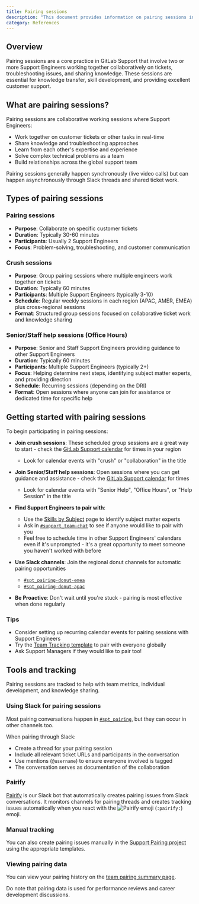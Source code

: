 ```yaml
---
title: Pairing sessions
description: "This document provides information on pairing sessions in Support."
category: References
---
```


## Overview

Pairing sessions are a core practice in GitLab Support that involve two or more Support Engineers working together collaboratively on tickets, troubleshooting issues, and sharing knowledge. These sessions are essential for knowledge transfer, skill development, and providing excellent customer support.

## What are pairing sessions?

Pairing sessions are collaborative working sessions where Support Engineers:

- Work together on customer tickets or other tasks in real-time
- Share knowledge and troubleshooting approaches
- Learn from each other's expertise and experience
- Solve complex technical problems as a team
- Build relationships across the global support team

Pairing sessions generally happen synchronously (live video calls) but can happen asynchronously through Slack threads and shared ticket work.

## Types of pairing sessions

### Pairing sessions

- **Purpose**: Collaborate on specific customer tickets
- **Duration**: Typically 30-60 minutes
- **Participants**: Usually 2 Support Engineers
- **Focus**: Problem-solving, troubleshooting, and customer communication

### Crush sessions

- **Purpose**: Group pairing sessions where multiple engineers work together on tickets
- **Duration**: Typically 60 minutes
- **Participants**: Multiple Support Engineers (typically 3-10)
- **Schedule**: Regular weekly sessions in each region (APAC, AMER, EMEA) plus cross-regional sessions
- **Format**: Structured group sessions focused on collaborative ticket work and knowledge sharing

### Senior/Staff help sessions (Office Hours)

- **Purpose**: Senior and Staff Support Engineers providing guidance to other Support Engineers
- **Duration**: Typically 60 minutes
- **Participants**: Multiple Support Engineers (typically 2+)
- **Focus**: Helping determine next steps, identifying subject matter experts, and providing direction
- **Schedule**: Recurring sessions (depending on the DRI)
- **Format**: Open sessions where anyone can join for assistance or dedicated time for specific help

## Getting started with pairing sessions

To begin participating in pairing sessions:

- **Join crush sessions**: These scheduled group sessions are a great way to start - check the [GitLab Support calendar](../_index.md#google-calendar) for times in your region
  - Look for calendar events with "crush" or "collaboration" in the title

- **Join Senior/Staff help sessions**: Open sessions where you can get guidance and assistance - check the [GitLab Support calendar](../_index.md#google-calendar) for times
  - Look for calendar events with "Senior Help", "Office Hours", or "Help Session" in the title
   
- **Find Support Engineers to pair with**:
  - Use the [Skills by Subject](https://gitlab-com.gitlab.io/support/team-pages/skills-by-subject.html) page to identify subject matter experts
  - Ask in [`#support_team-chat`](https://gitlab.enterprise.slack.com/archives/CCBJYEWAW) to see if anyone would like to pair with you
  - Feel free to schedule time in other Support Engineers' calendars even if it's unprompted - it's a great opportunity to meet someone you haven't worked with before

- **Use Slack channels**: Join the regional donut channels for automatic pairing opportunities
  - [`#spt_pairing-donut-emea`](https://gitlab.enterprise.slack.com/archives/C063F376YFN)
  - [`#spt_pairing-donut-apac`](https://gitlab.enterprise.slack.com/archives/C06NE7VJCE9)

- **Be Proactive**: Don't wait until you're stuck - pairing is most effective when done regularly

### Tips

- Consider setting up recurring calendar events for pairing sessions with Support Engineers
- Try the [Team Tracking template](https://gitlab.com/gitlab-com/support/support-pairing/-/issues/new?issuable_template=Ticket%20Pairing%20-%20Team%20Tracking) to pair with everyone globally
- Ask Support Managers if they would like to pair too!

## Tools and tracking

Pairing sessions are tracked to help with team metrics, individual development, and knowledge sharing.

### Using Slack for pairing sessions

Most pairing conversations happen in [`#spt_pairing`](https://gitlab.enterprise.slack.com/archives/C03UW0HPBGD), but they can occur in other channels too.

When pairing through Slack:

- Create a thread for your pairing session
- Include all relevant ticket URLs and participants in the conversation
- Use mentions (`@username`) to ensure everyone involved is tagged
- The conversation serves as documentation of the collaboration

### Pairify

[Pairify](pairify.md) is our Slack bot that automatically creates pairing issues from Slack conversations. It monitors channels for pairing threads and creates tracking issues automatically when you react with the ![Pairify emoji](/images/support/workflows/assets/pairify.png "Pairify emoji") (`:pairify:`) emoji.

### Manual tracking

You can also create pairing issues manually in the [Support Pairing project](https://gitlab.com/gitlab-com/support/support-pairing) using the appropriate templates.

### Viewing pairing data

You can view your pairing history on the [team pairing summary page](https://gitlab-com.gitlab.io/support/team-pages/pairings.html).

Do note that pairing data is used for performance reviews and career development discussions.
